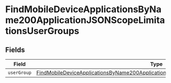 # FindMobileDeviceApplicationsByName200ApplicationJSONScopeLimitationsUserGroups


## Fields

| Field                                                                                                                                                                                                         | Type                                                                                                                                                                                                          | Required                                                                                                                                                                                                      | Description                                                                                                                                                                                                   |
| ------------------------------------------------------------------------------------------------------------------------------------------------------------------------------------------------------------- | ------------------------------------------------------------------------------------------------------------------------------------------------------------------------------------------------------------- | ------------------------------------------------------------------------------------------------------------------------------------------------------------------------------------------------------------- | ------------------------------------------------------------------------------------------------------------------------------------------------------------------------------------------------------------- |
| `userGroup`                                                                                                                                                                                                   | [FindMobileDeviceApplicationsByName200ApplicationJSONScopeLimitationsUserGroupsUserGroup](../../models/operations/findmobiledeviceapplicationsbyname200applicationjsonscopelimitationsusergroupsusergroup.md) | :heavy_minus_sign:                                                                                                                                                                                            | N/A                                                                                                                                                                                                           |